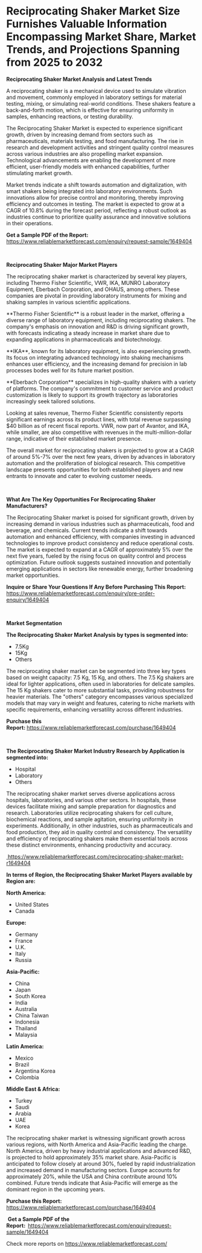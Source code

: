 <p><h1>Reciprocating Shaker Market Size Furnishes Valuable Information Encompassing Market Share, Market Trends, and Projections Spanning from 2025 to 2032</h1></p><p><strong>Reciprocating Shaker Market Analysis and Latest Trends</strong></p>
<p><p>A reciprocating shaker is a mechanical device used to simulate vibration and movement, commonly employed in laboratory settings for material testing, mixing, or simulating real-world conditions. These shakers feature a back-and-forth motion, which is effective for ensuring uniformity in samples, enhancing reactions, or testing durability.</p><p>The Reciprocating Shaker Market is expected to experience significant growth, driven by increasing demand from sectors such as pharmaceuticals, materials testing, and food manufacturing. The rise in research and development activities and stringent quality control measures across various industries are also propelling market expansion. Technological advancements are enabling the development of more efficient, user-friendly models with enhanced capabilities, further stimulating market growth.</p><p>Market trends indicate a shift towards automation and digitalization, with smart shakers being integrated into laboratory environments. Such innovations allow for precise control and monitoring, thereby improving efficiency and outcomes in testing. The market is expected to grow at a CAGR of 10.8% during the forecast period, reflecting a robust outlook as industries continue to prioritize quality assurance and innovative solutions in their operations.</p></p>
<p><strong>Get a Sample PDF of the Report:&nbsp;</strong> <a href="https://www.reliablemarketforecast.com/enquiry/request-sample/1649404?utm_campaign=1766&utm_medium=2&utm_source=Github&utm_content=ia&utm_term=03032025&utm_id=reciprocating-shaker">https://www.reliablemarketforecast.com/enquiry/request-sample/1649404</a></p>
<p>&nbsp;</p>
<p><strong>Reciprocating Shaker Major Market Players</strong></p>
<p><p>The reciprocating shaker market is characterized by several key players, including Thermo Fisher Scientific, VWR, IKA, MUNRO Laboratory Equipment, Eberbach Corporation, and OHAUS, among others. These companies are pivotal in providing laboratory instruments for mixing and shaking samples in various scientific applications.</p><p>**Thermo Fisher Scientific** is a robust leader in the market, offering a diverse range of laboratory equipment, including reciprocating shakers. The company's emphasis on innovation and R&D is driving significant growth, with forecasts indicating a steady increase in market share due to expanding applications in pharmaceuticals and biotechnology.</p><p>**IKA**, known for its laboratory equipment, is also experiencing growth. Its focus on integrating advanced technology into shaking mechanisms enhances user efficiency, and the increasing demand for precision in lab processes bodes well for its future market position.</p><p>**Eberbach Corporation** specializes in high-quality shakers with a variety of platforms. The company's commitment to customer service and product customization is likely to support its growth trajectory as laboratories increasingly seek tailored solutions.</p><p>Looking at sales revenue, Thermo Fisher Scientific consistently reports significant earnings across its product lines, with total revenue surpassing $40 billion as of recent fiscal reports. VWR, now part of Avantor, and IKA, while smaller, are also competitive with revenues in the multi-million-dollar range, indicative of their established market presence.</p><p>The overall market for reciprocating shakers is projected to grow at a CAGR of around 5%-7% over the next few years, driven by advances in laboratory automation and the proliferation of biological research. This competitive landscape presents opportunities for both established players and new entrants to innovate and cater to evolving customer needs.</p></p>
<p>&nbsp;</p>
<p><strong>What Are The Key Opportunities For Reciprocating Shaker Manufacturers?</strong></p>
<p><p>The Reciprocating Shaker market is poised for significant growth, driven by increasing demand in various industries such as pharmaceuticals, food and beverage, and chemicals. Current trends indicate a shift towards automation and enhanced efficiency, with companies investing in advanced technologies to improve product consistency and reduce operational costs. The market is expected to expand at a CAGR of approximately 5% over the next five years, fueled by the rising focus on quality control and process optimization. Future outlook suggests sustained innovation and potentially emerging applications in sectors like renewable energy, further broadening market opportunities.</p></p>
<p><strong>Inquire or Share Your Questions If Any Before Purchasing This Report:</strong> <a href="https://www.reliablemarketforecast.com/enquiry/pre-order-enquiry/1649404?utm_campaign=1766&utm_medium=2&utm_source=Github&utm_content=ia&utm_term=03032025&utm_id=reciprocating-shaker">https://www.reliablemarketforecast.com/enquiry/pre-order-enquiry/1649404</a></p>
<p>&nbsp;</p>
<p><strong>Market Segmentation</strong></p>
<p><strong>The Reciprocating Shaker Market Analysis by types is segmented into:</strong></p>
<p><ul><li>7.5Kg</li><li>15Kg</li><li>Others</li></ul></p>
<p><p>The reciprocating shaker market can be segmented into three key types based on weight capacity: 7.5 Kg, 15 Kg, and others. The 7.5 Kg shakers are ideal for lighter applications, often used in laboratories for delicate samples. The 15 Kg shakers cater to more substantial tasks, providing robustness for heavier materials. The "others" category encompasses various specialized models that may vary in weight and features, catering to niche markets with specific requirements, enhancing versatility across different industries.</p></p>
<p><strong>Purchase this Report:&nbsp;</strong><a href="https://www.reliablemarketforecast.com/purchase/1649404?utm_campaign=1766&utm_medium=2&utm_source=Github&utm_content=ia&utm_term=03032025&utm_id=reciprocating-shaker">https://www.reliablemarketforecast.com/purchase/1649404</a></p>
<p>&nbsp;</p>
<p><strong>The Reciprocating Shaker Market Industry Research by Application is segmented into:</strong></p>
<p><ul><li>Hospital</li><li>Laboratory</li><li>Others</li></ul></p>
<p><p>The reciprocating shaker market serves diverse applications across hospitals, laboratories, and various other sectors. In hospitals, these devices facilitate mixing and sample preparation for diagnostics and research. Laboratories utilize reciprocating shakers for cell culture, biochemical reactions, and sample agitation, ensuring uniformity in experiments. Additionally, in other industries, such as pharmaceuticals and food production, they aid in quality control and consistency. The versatility and efficiency of reciprocating shakers make them essential tools across these distinct environments, enhancing productivity and accuracy.</p></p>
<p><a href="https://www.reliablemarketforecast.com/reciprocating-shaker-market-r1649404?utm_campaign=1766&utm_medium=2&utm_source=Github&utm_content=ia&utm_term=03032025&utm_id=reciprocating-shaker">&nbsp;https://www.reliablemarketforecast.com/reciprocating-shaker-market-r1649404</a></p>
<p><strong>In terms of Region, the Reciprocating Shaker Market Players available by Region are:</strong></p>
<p>
    <p> <strong> North America: </strong>
        <ul>
            <li>United States</li>
            <li>Canada</li>
        </ul>
        </p> 
    <p> <strong> Europe: </strong>
        <ul>
            <li>Germany</li>
            <li>France</li>
            <li>U.K.</li>
            <li>Italy</li>
            <li>Russia</li>
        </ul>
        </p> 
    <p> <strong> Asia-Pacific: </strong>
        <ul>
            <li>China</li>
            <li>Japan</li>
            <li>South Korea</li>
            <li>India</li>
            <li>Australia</li>
            <li>China Taiwan</li>
            <li>Indonesia</li>
            <li>Thailand</li>
            <li>Malaysia</li>
        </ul>
        </p> 
    <p> <strong> Latin America: </strong>
        <ul>
            <li>Mexico</li>
            <li>Brazil</li>
            <li>Argentina Korea</li>
            <li>Colombia</li>
        </ul>
        </p> 
    <p> <strong> Middle East & Africa: </strong>
        <ul>
            <li>Turkey</li>
            <li>Saudi</li>
            <li>Arabia</li>
            <li>UAE</li>
            <li>Korea</li>
        </ul>
    </p>
    </p>
<p><p>The reciprocating shaker market is witnessing significant growth across various regions, with North America and Asia-Pacific leading the charge. North America, driven by heavy industrial applications and advanced R&D, is projected to hold approximately 35% market share. Asia-Pacific is anticipated to follow closely at around 30%, fueled by rapid industrialization and increased demand in manufacturing sectors. Europe accounts for approximately 20%, while the USA and China contribute around 10% combined. Future trends indicate that Asia-Pacific will emerge as the dominant region in the upcoming years.</p></p>
<p><strong>Purchase this Report: </strong><a href="https://www.reliablemarketforecast.com/purchase/1649404?utm_campaign=1766&utm_medium=2&utm_source=Github&utm_content=ia&utm_term=03032025&utm_id=reciprocating-shaker">https://www.reliablemarketforecast.com/purchase/1649404</a></p>
<p>&nbsp;<strong>Get a Sample PDF of the Report:&nbsp;&nbsp;</strong><a href="https://www.reliablemarketforecast.com/enquiry/request-sample/1649404?utm_campaign=1766&utm_medium=2&utm_source=Github&utm_content=ia&utm_term=03032025&utm_id=reciprocating-shaker">https://www.reliablemarketforecast.com/enquiry/request-sample/1649404</a></p>
<p><strong></strong></p>
<p>Check more reports on <a href="https://www.reliablemarketforecast.com/?utm_campaign=1766&utm_medium=2&utm_source=Github&utm_content=ia&utm_term=03032025&utm_id=reciprocating-shaker">https://www.reliablemarketforecast.com/</a></p>